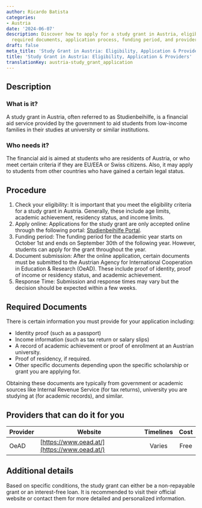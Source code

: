 ```yaml
---
author: Ricardo Batista
categories:
- Austria
date: '2024-06-07'
description: Discover how to apply for a study grant in Austria, eligibility criteria,
  required documents, application process, funding period, and providers' details.
draft: false
meta_title: 'Study Grant in Austria: Eligibility, Application & Providers'
title: 'Study Grant in Austria: Eligibility, Application & Providers'
translationKey: austria-study_grant_application
---
```



## Description
### What is it?
A study grant in Austria, often referred to as Studienbeihilfe, is a financial aid service provided by the government to aid students from low-income families in their studies at university or similar institutions.

### Who needs it?
The financial aid is aimed at students who are residents of Austria, or who meet certain criteria if they are EU/EEA or Swiss citizens. Also, it may apply to students from other countries who have gained a certain legal status. 

## Procedure
1. Check your eligibility: It is important that you meet the eligibility criteria for a study grant in Austria. Generally, these include age limits, academic achievement, residency status, and income limits.
2. Apply online: Applications for the study grant are only accepted online through the following portal: [Studienbeihilfe Portal](https://www.stipendium.at/).
3. Funding period: The funding period for the academic year starts on October 1st and ends on September 30th of the following year. However, students can apply for the grant throughout the year. 
4. Document submission: After the online application, certain documents must be submitted to the Austrian Agency for International Cooperation in Education & Research (OeAD). These include proof of identity, proof of income or residency status, and academic achievement.
5. Response Time: Submission and response times may vary but the decision should be expected within a few weeks.

## Required Documents
There is certain information you must provide for your application including:
- Identity proof (such as a passport)
- Income information (such as tax return or salary slips)
- A record of academic achievement or proof of enrollment at an Austrian university.
- Proof of residency, if required.
- Other specific documents depending upon the specific scholarship or grant you are applying for.

Obtaining these documents are typically from government or academic sources like Internal Revenue Service (for tax returns), university you are studying at (for academic records), and similar.

## Providers that can do it for you

| Provider     |     Website     |     Timelines    |       Cost      |
| ------------ | --------------- |  :-------------: | :-------------: |
| OeAD |  [https://www.oead.at/](https://www.oead.at/) |      Varies      |        Free       |

## Additional details
Based on specific conditions, the study grant can either be a non-repayable grant or an interest-free loan.  It is recommended to visit their official website or contact them for more detailed and personalized information.
